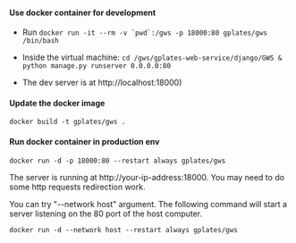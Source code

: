 #### Use docker container for development

* Run ``docker run -it --rm -v `pwd`:/gws -p 18000:80 gplates/gws /bin/bash``

* Inside the virtual machine: `cd /gws/gplates-web-service/django/GWS & python manage.py runserver 0.0.0.0:80`

* The dev server is at http://localhost:18000)


#### Update the docker image

`docker build -t gplates/gws .`

#### Run docker container in production env

`docker run -d -p 18000:80 --restart always gplates/gws`

The server is running at http://your-ip-address:18000. You may need to do some http requests redirection work.

You can try "--network host" argument. The following command will start a server listening on the 80 port of the host computer.

`docker run -d --network host --restart always gplates/gws`

